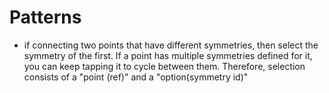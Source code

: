 # Patterns

- if connecting two points that have different symmetries,
  then select the symmetry of the first.
  If a point has multiple symmetries defined for it, you
  can keep tapping it to cycle between them.
  Therefore, selection consists of a "point (ref)" and a "option(symmetry id)"

